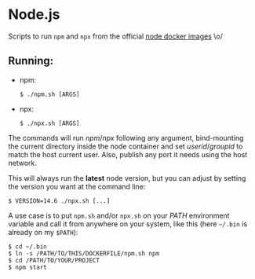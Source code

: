 # Node.js
Scripts to run `npm` and `npx` from the official
[node docker images](https://hub.docker.com/_/node/) \o/

## Running:
- npm:
    ```
    $ ./npm.sh [ARGS]
    ```

- npx:
    ```
    $ ./npx.sh [ARGS]
    ```

The commands will run *npm*/*npx* following any argument, bind-mounting the
current directory inside the node container and set *userid*/*groupid* to match
the host current user. Also, publish any port it needs using the host network.

This will always run the **latest** node version, but you can adjust by setting
the version you want at the command line:

```
$ VERSION=14.6 ./npx.sh [...]
```

A use case is to put `npm.sh` and/or `npx.sh` on your *PATH* environment
variable and call it from anywhere on your system, like this (here `~/.bin` is
already on my `$PATH`):
```
$ cd ~/.bin
$ ln -s /PATH/TO/THIS/DOCKERFILE/npm.sh npm
$ cd /PATH/TO/YOUR/PROJECT
$ npm start
```
